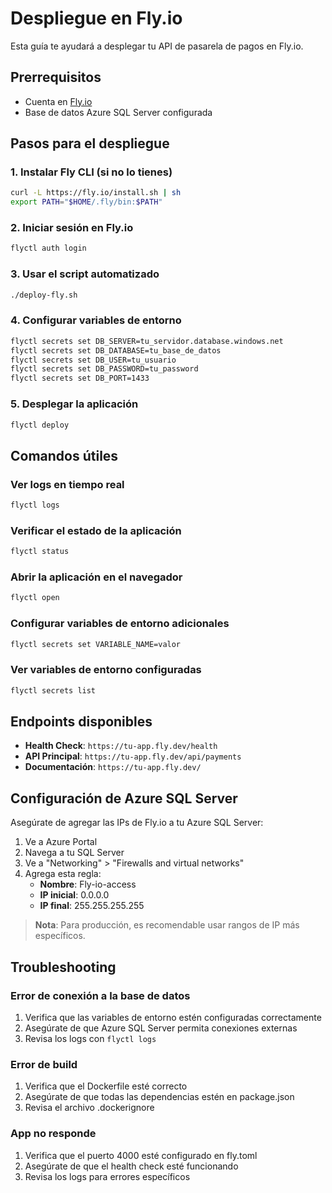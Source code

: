 # Despliegue en Fly.io

Esta guía te ayudará a desplegar tu API de pasarela de pagos en Fly.io.

## Prerrequisitos

- Cuenta en [Fly.io](https://fly.io)
- Base de datos Azure SQL Server configurada

## Pasos para el despliegue

### 1. Instalar Fly CLI (si no lo tienes)

```bash
curl -L https://fly.io/install.sh | sh
export PATH="$HOME/.fly/bin:$PATH"
```

### 2. Iniciar sesión en Fly.io

```bash
flyctl auth login
```

### 3. Usar el script automatizado

```bash
./deploy-fly.sh
```

### 4. Configurar variables de entorno

```bash
flyctl secrets set DB_SERVER=tu_servidor.database.windows.net
flyctl secrets set DB_DATABASE=tu_base_de_datos  
flyctl secrets set DB_USER=tu_usuario
flyctl secrets set DB_PASSWORD=tu_password
flyctl secrets set DB_PORT=1433
```

### 5. Desplegar la aplicación

```bash
flyctl deploy
```

## Comandos útiles

### Ver logs en tiempo real
```bash
flyctl logs
```

### Verificar el estado de la aplicación
```bash
flyctl status
```

### Abrir la aplicación en el navegador
```bash
flyctl open
```

### Configurar variables de entorno adicionales
```bash
flyctl secrets set VARIABLE_NAME=valor
```

### Ver variables de entorno configuradas
```bash
flyctl secrets list
```

## Endpoints disponibles

- **Health Check**: `https://tu-app.fly.dev/health`
- **API Principal**: `https://tu-app.fly.dev/api/payments`
- **Documentación**: `https://tu-app.fly.dev/`

## Configuración de Azure SQL Server

Asegúrate de agregar las IPs de Fly.io a tu Azure SQL Server:

1. Ve a Azure Portal
2. Navega a tu SQL Server
3. Ve a "Networking" > "Firewalls and virtual networks"
4. Agrega esta regla:
   - **Nombre**: Fly-io-access
   - **IP inicial**: 0.0.0.0
   - **IP final**: 255.255.255.255

> **Nota**: Para producción, es recomendable usar rangos de IP más específicos.

## Troubleshooting

### Error de conexión a la base de datos
1. Verifica que las variables de entorno estén configuradas correctamente
2. Asegúrate de que Azure SQL Server permita conexiones externas
3. Revisa los logs con `flyctl logs`

### Error de build
1. Verifica que el Dockerfile esté correcto
2. Asegúrate de que todas las dependencias estén en package.json
3. Revisa el archivo .dockerignore

### App no responde
1. Verifica que el puerto 4000 esté configurado en fly.toml
2. Asegúrate de que el health check esté funcionando
3. Revisa los logs para errores específicos
